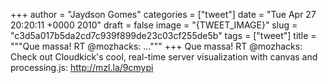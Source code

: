 
+++
author = "Jaydson Gomes"
categories = ["tweet"]
date = "Tue Apr 27 20:20:11 +0000 2010"
draft = false
image = "{TWEET_IMAGE}"
slug = "c3d5a017b5da2cd7c939f899de23c03cf255de5b"
tags = ["tweet"]
title = """Que massa! RT @mozhacks: ..."""
+++
Que massa! RT @mozhacks: Check out Cloudkick's cool, real-time server visualization with canvas and processing.js: http://mzl.la/9cmypi
